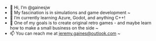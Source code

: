 - 👋 Hi, I’m @gainesjw
- 👀 My fascination is in simulations and game development ~
- 🌱 I’m currently learning Azure, Godot, and anything C++!
- 💞️ One of my goals is to create original retro games - and maybe learn how to make a small business on the side ~
- 📫 You can reach me at jeremy.gaines@outlook.com ~

<!---
gainesjw/gainesjw is a ✨ special ✨ repository because its `README.md` (this file) appears on your GitHub profile.
You can click the Preview link to take a look at your changes.
--->
